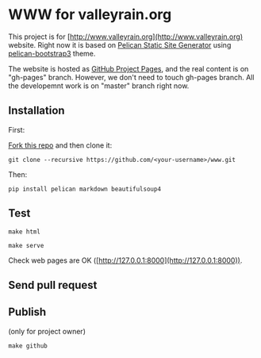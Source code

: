 # WWW for valleyrain.org

This project is for [http://www.valleyrain.org](http://www.valleyrain.org) website. Right now it is based on [Pelican Static Site Generator](http://docs.getpelican.com) using [pelican-bootstrap3](https://github.com/valleyrain-org/pelican-bootstrap3) theme.

The website is hosted as [GitHub Project Pages](https://pages.github.com), and the real content is on "gh-pages" branch. However, we don't need to touch gh-pages branch. All the developemnt work is on "master" branch right now.

## Installation

First:

[Fork this repo](https://help.github.com/articles/fork-a-repo) and then clone it:

`git clone --recursive https://github.com/<your-username>/www.git`

Then:

`pip install pelican markdown beautifulsoup4`

## Test

`make html`

`make serve`

Check web pages are OK ([http://127.0.0.1:8000](http://127.0.0.1:8000)).

## Send pull request

## Publish

(only for project owner)

`make github`
